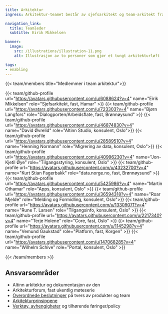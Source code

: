 ```yaml
---
title: Arkitektur
ingress: Arkitektur-teamet består av sjefsarkitekt og team-arkitekt fra alle produktteamene, og sammen så tar vi arkitekturbeslutninger som går på tvers.

navigation_link:
  title: Teamleder
  subtitle: Eirik Mikkelsen

banner:
  image:
    src: /illustrations/illustration-11.png
    alt: Illustrasjon av to personer som gjør et tungt arkitekturløft

tags:
- enabling
---
```


{{< team/members title="Medlemmer i team arkitektur">}}

{{< team/github-profile url="https://avatars.githubusercontent.com/u/6088624?v=4" name="Eirik Mikkelsen" role="Sjefsarkitekt, fast, Hamar" >}}
{{< team/github-profile url="https://avatars.githubusercontent.com/u/723303?v=4" name="Bjørn Langfors" role="Dialogporten/Arbeidsflate, fast, Brønnøysund" >}}
{{< team/github-profile url="https://avatars.githubusercontent.com/u/46874830?v=4" name="David Øvrelid" role="Altinn Studio, konsulent, Oslo">}}
{{< team/github-profile url="https://avatars.githubusercontent.com/u/28589510?v=4" name="Henning Normann" role="Migrering av data, konsulent, Oslo">}}
{{< team/github-profile url="https://avatars.githubusercontent.com/u/40996230?v=4" name="Jon-Kjetil Øye" role="Tilgangsstyring, konsulent, Oslo" >}}
{{< team/github-profile url="https://avatars.githubusercontent.com/u/43232700?v=4" name="Kurt Stian Fagerbakk" role="data.norge.no, fast, Brønnøysund" >}}
{{< team/github-profile url="https://avatars.githubusercontent.com/u/5425986?v=4" name="Martin Othamar" role="Apps, konsulent, Oslo" >}}
{{< team/github-profile url="https://avatars.githubusercontent.com/u/36594318?v=4" name="Roar Mjelde" role="Melding og Formidling, konsulent, Oslo">}}
{{< team/github-profile url="https://avatars.githubusercontent.com/u/13309071?v=4" name="Rune T. Larsen" role="Tilgangsinfo, konsulent, Oslo" >}}
{{< team/github-profile url="https://avatars.githubusercontent.com/u/2217340?v=4" name="Terje Holene" role="Core, fast, Oslo" >}}
{{< team/github-profile url="https://avatars.githubusercontent.com/u/1145298?v=4" name="Vemund Gaukstad" role="Platform, fast, Korgen" >}}
{{< team/github-profile url="https://avatars.githubusercontent.com/u/147068285?v=4" name="Wilhelm Schive" role="Portal, konsulent, Oslo" >}}

{{< /team/members >}}


## Ansvarsområder

- Altinn arkitektur og dokumentasjon av den
- Arkitekturforum, fast ukentlig møteserie
- [Overordnede beslutninger](https://github.com/orgs/Altinn/projects/131) på tvers av produkter og team
- [Arkitekturprinsippene](../../produktleveransemodell/prinsipper/arkitektur)
- [Verktøy, avhengigheter](https://docs.altinn.studio/technology/tools/) og tilhørende føringer/policy
